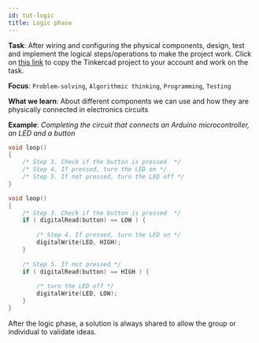 ```yaml
---
id: tut-logic
title: Logic phase
---
```


**Task**: After wiring and configuring the physical components, design, test and implement the logical steps/operations to make the project work. Click on <a href="https://www.tinkercad.com/things/5IvAKVC2TOg" target="_blank">this link</a> to copy the Tinkercad project to your account and work on the task.

**Focus**: `Problem-solving`, `Algorithmic thinking`, `Programming`, `Testing`

**What we learn**: About different components we can use and how they are physically connected in electronics circuits

**Example**: *Completing the circuit that connects an Arduino microcontroller, an LED and a button*

<!--DOCUSAURUS_CODE_TABS-->
<!--Algorithm-->
```C
void loop()
{
	/* Step 3. Check if the button is pressed  */
  	/* Step 4. If pressed, turn the LED on */
  	/* Step 5. If not pressed, turn the LED off */
}
```

<!--Equivalent programming instructions-->
```C
void loop()
{
	/* Step 3. Check if the button is pressed  */
 	if ( digitalRead(button) == LOW ) {
    
  		/* Step 4. If pressed, turn the LED on */
      	digitalWrite(LED, HIGH);
    }
    
  	/* Step 5. If not pressed */
  	if ( digitalRead(button) == HIGH ) {
    
  		/* turn the LED off */
      	digitalWrite(LED, LOW);
    }
}
```
<!--END_DOCUSAURUS_CODE_TABS-->

After the logic phase, a solution is always shared to allow the group or individual to validate ideas.